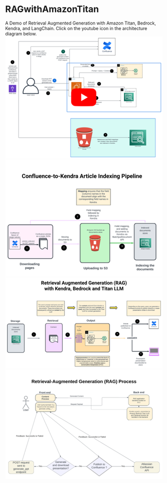 # RAGwithAmazonTitan
A Demo of Retrieval Augmented Generation with Amazon Titan, Bedrock, Kendra, and LangChain. Click on the youtube icon in the architecture diagram below.
[![Watch the demo video](./Assets/full_architecture.png)](https://youtu.be/PagbmlEZcqw?si=WhmozazFerIr09fj')
![Kendra pipeline](./Assets/Kendra_pipeline.png)
![RAG process](./Assets/RAG_process.png)
![ec2 app](./Assets/ec2_app.png)
